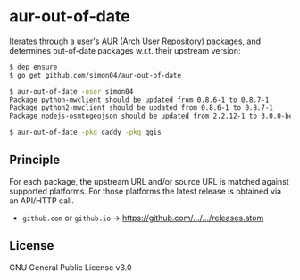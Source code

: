 aur-out-of-date
==========

Iterates through a user's AUR (Arch User Repository) packages, and determines out-of-date packages w.r.t. their upstream version:

```sh
$ dep ensure
$ go get github.com/simon04/aur-out-of-date

$ aur-out-of-date -user simon04
Package python-mwclient should be updated from 0.8.6-1 to 0.8.7-1
Package python2-mwclient should be updated from 0.8.6-1 to 0.8.7-1
Package nodejs-osmtogeojson should be updated from 2.2.12-1 to 3.0.0-beta.3

$ aur-out-of-date -pkg caddy -pkg qgis
```

Principle
---------

For each package, the upstream URL and/or source URL is matched against supported platforms. For those platforms the latest release is obtained via an API/HTTP call.

* `github.com` or `github.io` → https://github.com/…/…/releases.atom

License
-------

GNU General Public License v3.0
